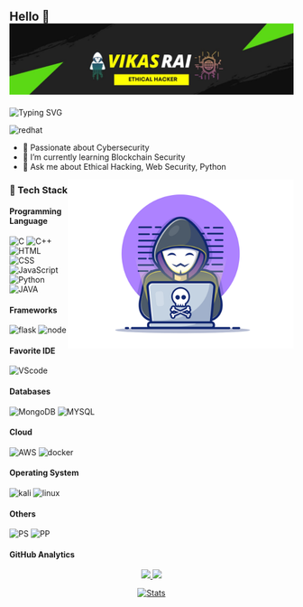 ## Hello 👋 ![Vikas Rai](https://github.com/vikasrai11/vikasrai11/blob/main/banner.jpg)

![Typing SVG](https://readme-typing-svg.herokuapp.com?font=comfortaa&color=ffffff&size=24&width=500&lines=🛡️Ethical_Hacker🌐;🐞Bug-Hunter🪲;🔐Web-Pentester🔒;🚀Python-Programmer🚀)

![redhat](https://skillicons.dev/icons?i=redhat)
- 🔭 Passionate about Cybersecurity
- 🌱 I’m currently learning Blockchain Security
- 💬 Ask me about Ethical Hacking, Web Security, Python

<img align="right" alt="hacker" width="400" src="https://github.com/WildCarter26/WildCarter26/blob/main/img.png">

### 📌 Tech Stack
#### Programming Language
![C](https://skillicons.dev/icons?i=c)
![C++](https://skillicons.dev/icons?i=cpp)
![HTML](https://skillicons.dev/icons?i=html)
![CSS](https://skillicons.dev/icons?i=css)
![JavaScript](https://skillicons.dev/icons?i=js)
![Python](https://skillicons.dev/icons?i=py)
![JAVA](https://skillicons.dev/icons?i=java)

#### Frameworks
![flask](https://skillicons.dev/icons?i=flask)
![node](https://skillicons.dev/icons?i=nodejs)

#### Favorite IDE
![VScode](https://skillicons.dev/icons?i=vscode)

#### Databases
![MongoDB](https://skillicons.dev/icons?i=mongodb)
![MYSQL](https://skillicons.dev/icons?i=mysql)

#### Cloud
![AWS](https://skillicons.dev/icons?i=aws)
![docker](https://skillicons.dev/icons?i=docker)

#### Operating System
![kali](https://skillicons.dev/icons?i=kali)
![linux](https://skillicons.dev/icons?i=ubuntu)

#### Others
![PS](https://skillicons.dev/icons?i=photoshop)
![PP](https://skillicons.dev/icons?i=pr)

#### GitHub Analytics
<p align="center">
  <a href="https://github.com/WildCarter26">
    <img height="180em" src="https://github-readme-stats-eight-theta.vercel.app/api?username=WildCarter26&show_icons=true&theme=algolia&include_all_commits=true&count_private=true"/>
    <img height="180em" src="https://github-readme-stats-eight-theta.vercel.app/api/top-langs?username=WildCarter26&layout=compact&langs_count=4&theme=algolia"/>
  </a>
</p>

<p align="center">
  <a href="https://github.com/WildCarter26">
    <img src="https://github-stats-alpha.vercel.app/api?username=WildCarter26&cc=333333&tc=ffffff&ic=4B8BDA" alt="Stats"/>
  </a>
</p>
<!--<p align="center">
    <img src="https://github-profile-summary-cards.vercel.app/api/cards/profile-details/?username=WildCarter26&theme=algolia" alt="Profile Summary Card"/>
</p>
<p align="center">
    <img src="https://github-profile-trophy.vercel.app?username=WildCarter26&theme=tokyonight" alt="GitHub Trophies"/>
</p>
-->

<!--
**WildCarter26/WildCarter26** is a ✨ _special_ ✨ repository because its `README.md` (this file) appears on your GitHub profile.

Here are some ideas to get you started:

- 🔭 I’m currently working on ...
- 🌱 I’m currently learning ...
- 👯 I’m looking to collaborate on ...
- 🤔 I’m looking for help with ...
- 💬 Ask me about ...
- 📫 How to reach me: ...
- 😄 Pronouns: ...
- ⚡ Fun fact: ...
-->
